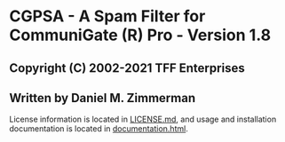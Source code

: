 # CGPSA - A Spam Filter for CommuniGate (R) Pro - Version 1.8
## Copyright (C) 2002-2021 TFF Enterprises
## Written by Daniel M. Zimmerman

License information is located in [LICENSE.md](LICENSE.md), and usage and
installation documentation is located in 
[documentation.html](documentation.html).
